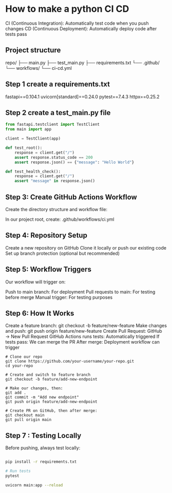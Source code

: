 # How to make a python CI CD

CI (Continuous Integration): Automatically test code when you push changes
CD (Continuous Deployment): Automatically deploy code after tests pass

## Project structure

repo/
├── main.py
├── test_main.py
├── requirements.txt
└── .github/
    └── workflows/
        └── ci-cd.yml

## Step 1 create a requirements.txt

fastapi==0.104.1
uvicorn[standard]==0.24.0
pytest==7.4.3
httpx==0.25.2

## Step 2 create a test_main.py file

```python
from fastapi.testclient import TestClient
from main import app

client = TestClient(app)

def test_root():
    response = client.get("/")
    assert response.status_code == 200
    assert response.json() == {"message": "Hello World"}

def test_health_check():
    response = client.get("/")
    assert "message" in response.json()
```

## Step 3: Create GitHub Actions Workflow
Create the directory structure and workflow file:

In our project root, create: .github/workflows/ci.yml

## Step 4: Repository Setup

Create a new repository on GitHub
Clone it locally or push our existing code
Set up branch protection (optional but recommended)

## Step 5: Workflow Triggers
Our workflow will trigger on:

Push to main branch: For deployment
Pull requests to main: For testing before merge
Manual trigger: For testing purposes

## Step 6: How It Works

Create a feature branch: git checkout -b feature/new-feature
Make changes and push: git push origin feature/new-feature
Create Pull Request: GitHub → New Pull Request
GitHub Actions runs tests: Automatically triggered
If tests pass: We can merge the PR
After merge: Deployment workflow can trigger

```
# Clone our repo
git clone https://github.com/your-username/your-repo.git
cd your-repo

# Create and switch to feature branch
git checkout -b feature/add-new-endpoint

# Make our changes, then:
git add .
git commit -m "Add new endpoint"
git push origin feature/add-new-endpoint

# Create PR on GitHub, then after merge:
git checkout main
git pull origin main
```

## Step 7 : Testing Locally
Before pushing, always test locally:

```bash

pip install -r requirements.txt

# Run tests
pytest

uvicorn main:app --reload
```

